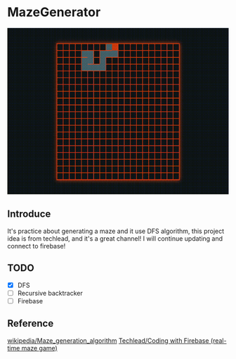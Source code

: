 # MazeGenerator

![](animation_low.gif)

## Introduce

It's practice about generating a maze and it use DFS algorithm, this project idea is from techlead, and it's a great channel!
I will continue updating and connect to firebase!

## TODO

- [x] DFS
- [ ] Recursive backtracker
- [ ] Firebase

## Reference

[wikipedia/Maze_generation_algorithm](https://en.wikipedia.org/wiki/Maze_generation_algorithm)
[Techlead/Coding with Firebase (real-time maze game)](https://www.youtube.com/watch?v=H7kvrvtpdYg&t=176s)
